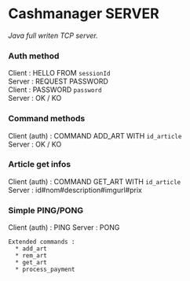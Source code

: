 # Cashmanager SERVER
*Java full writen TCP server.*  

### Auth method  
Client : HELLO FROM `sessionId`  
Server : REQUEST PASSWORD  
Client : PASSWORD `password`  
Server : OK / KO

### Command methods
Client (auth) : COMMAND ADD_ART WITH `id_article`  
Server : OK / KO  

### Article get infos    
Client (auth) : COMMAND GET_ART WITH `id_article`  
Server : id#nom#description#imgurl#prix  
  
### Simple PING/PONG  
Client (auth) : PING
Server : PONG

```
Extended commands : 
  * add_art
  * rem_art
  * get_art
  * process_payment 
```
